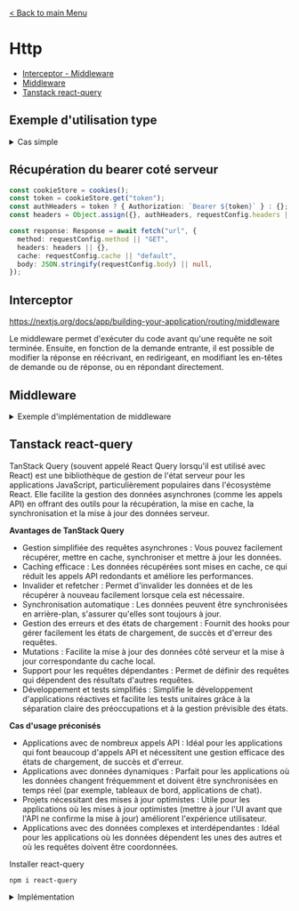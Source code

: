 [< Back to main Menu](https://github.com/gsoulie/react-resources/blob/master/react-presentation.md)    

# Http
* [Interceptor - Middleware](#interceptor)
* [Middleware](#middleware)
* [Tanstack react-query](#tanstack-react--query)     

## Exemple d'utilisation type

<details>
  <summary>Cas simple</summary>

*fetcher*
````typescript
async function getData(params) {
  try {
    const response: Response = await fetch(
      'https://...',
      {
        method: 'GET',
        headers: { 'Content-Type': 'application/json' },
        cache: 'default'
      })
 
    if (response.ok) {
        return { err: null, data: await response.json()}
    } else {
      const { status, code } = await response.json();
      return { err: { status, code }, data: null}
      }
  } catch (err) {
    return { err: { status: 500, code: 'SERVER_ERROR' }, data: null };
  }
}
````

*utilisation*
````typescript
const { err, data } = await getData();
if (err && err.status === 404) {
  return notFound();
}
if (err && err.status === 500) {
  redirect('/500');
}
````

</details>

## Récupération du bearer coté serveur

````typescript
const cookieStore = cookies();
const token = cookieStore.get("token");
const authHeaders = token ? { Authorization: `Bearer ${token}` } : {};
const headers = Object.assign({}, authHeaders, requestConfig.headers || {});

const response: Response = await fetch("url", {
  method: requestConfig.method || "GET",
  headers: headers || {},
  cache: requestConfig.cache || "default",
  body: JSON.stringify(requestConfig.body) || null,
});
````

## Interceptor

https://nextjs.org/docs/app/building-your-application/routing/middleware

Le middleware permet d'exécuter du code avant qu'une requête ne soit terminée. Ensuite, en fonction de la demande entrante, il est possible de modifier la réponse en réécrivant, en redirigeant, en modifiant les en-têtes de demande ou de réponse, ou en répondant directement.

## Middleware

<details>
  <summary>Exemple d'implémentation de middleware</summary>

````typescript
import { NextResponse } from 'next/server'
import { NextRequest } from 'next/server'
import { CustomKeys } from './helpers/keys';

export async function middleware(request: NextRequest) {

  const token = request.cookies.get(CustomKeys.token)?.value;  

  if (token) {
    // const requestHeaders = new Headers(request.headers);
    // requestHeaders.set('Authorization', `Bearer ${token}`);
    const newRequest = new NextRequest(request, { headers: { Authorization: `Bearer ${token}` } });
    return NextResponse.next(newRequest);
  }
  
  return NextResponse.next();
}
````
</details>

## Tanstack react-query

TanStack Query (souvent appelé React Query lorsqu'il est utilisé avec React) est une bibliothèque de gestion de l'état serveur pour les applications JavaScript, particulièrement populaires dans l'écosystème React. Elle facilite la gestion des données asynchrones (comme les appels API) en offrant des outils pour la récupération, la mise en cache, la synchronisation et la mise à jour des données serveur.

**Avantages de TanStack Query**

* Gestion simplifiée des requêtes asynchrones : Vous pouvez facilement récupérer, mettre en cache, synchroniser et mettre à jour les données.
* Caching efficace : Les données récupérées sont mises en cache, ce qui réduit les appels API redondants et améliore les performances.
* Invalider et refetcher : Permet d'invalider les données et de les récupérer à nouveau facilement lorsque cela est nécessaire.
* Synchronisation automatique : Les données peuvent être synchronisées en arrière-plan, s'assurer qu'elles sont toujours à jour.
* Gestion des erreurs et des états de chargement : Fournit des hooks pour gérer facilement les états de chargement, de succès et d'erreur des requêtes.
* Mutations : Facilite la mise à jour des données côté serveur et la mise à jour correspondante du cache local.
* Support pour les requêtes dépendantes : Permet de définir des requêtes qui dépendent des résultats d'autres requêtes.
* Développement et tests simplifiés : Simplifie le développement d'applications réactives et facilite les tests unitaires grâce à la séparation claire des préoccupations et à la gestion prévisible des états.

**Cas d'usage préconisés**

* Applications avec de nombreux appels API : Idéal pour les applications qui font beaucoup d'appels API et nécessitent une gestion efficace des états de chargement, de succès et d'erreur.
* Applications avec données dynamiques : Parfait pour les applications où les données changent fréquemment et doivent être synchronisées en temps réel (par exemple, tableaux de bord, applications de chat).
* Projets nécessitant des mises à jour optimistes : Utile pour les applications où les mises à jour optimistes (mettre à jour l'UI avant que l'API ne confirme la mise à jour) améliorent l'expérience utilisateur.
* Applications avec des données complexes et interdépendantes : Idéal pour les applications où les données dépendent les unes des autres et où les requêtes doivent être coordonnées.

Installer react-query
````
npm i react-query
````

<details>
  <summary>Implémentation</summary>

Pour illustrer l'utilisation de *Tanstack*, nous allons utiliser une *server action* définie dans un fichiers */app/actions.ts*, qui appelle l'api Next */app/api/user/routes.ts*

*Tanstack* met à disposition deux hooks principaux ````useQuery```` principalement utilisée pour la récupération de données (ie: ````GET````) et ````useMutation```` utilisée plutôt pour les requêtes modifiant les données (````POST, PUT, PATCH, DELETE````) 

Dans cet exemple on utilise deux composants ````<TanstackGET />```` et ````<TanstackPOST />```` pour illustrer les deux types d'appels. *Tanstack* est accessible **côté client**, et doit définir un contexte ````<QueryClientProvider>```` qui accueil les composants utilisant *Tanstack* . 

Les *server actions* doivent être définies dans un composant **server** en ajoutant ````"use server"````

*/app/actions.ts*
````typescript
"use server"

export const getUser = async () => {
  try {
    const response = await fetch("http://localhost:3000/api/user", { method: "GET" });
    const resultat = await response.json();

    if (response.ok) {
      return resultat;
    } else {
      const { status, statusText } = await response;
      throw { err: { status, statusText }, data: null };
    }
  } catch (e: any) {
    throw { err: { status: e?.err.status ?? 500, statusText: e?.err?.statusText ?? 'Server error' }, data: null };
  }
}
````

*/app/api/user/route.ts*
````typescript
export async function GET() {
  return NextResponse.json({ message: "John DOE" });
}
````

*Tanstack.tsx*
````typescript
"use client";

import { getUser } from "@/app/actions";
import React from "react";
import {
  QueryClient,
  QueryClientProvider,
  useMutation,
  useQuery,
} from "react-query";

const queryClient = new QueryClient();

export const Tanstack = () => {
  return (
    <>
      <QueryClientProvider client={queryClient}>
          <TanstackGET />
          <TanstackPOST />
      </QueryClientProvider>
    </>
  );
};
````

*TanstackGET.tsx*
````typescript
export const TanstackGET = () => {
  const { data, isLoading, error } = useQuery({
    queryFn: () => getUser(),
    onSuccess: () => {},
    onError: () => {
      console.log("tanstack error");
    },
  });

  return (
    <>
      <div>Tanstack - useQuery (GET)</div>
      {isLoading && <h1>Loading user...</h1>}
      {error && <h1>Tanstack Error !</h1>}
      <h1>{data?.message}</h1>
    </>
  );
};
````

*TanstackPOST.tsx*
````typescript
export const TanstackPOST = () => {
  // useMutation est généralement utilisé pour les API qui transforment les data (POST / PUT)
  const {
    data,
    mutate: server_getUser,
    isLoading,
    error,
  } = useMutation({
    mutationFn: getUser,
    onSuccess: () => {},
    onError: () => {},
  });

  return (
    <>
      <div>Tanstack - useMutation (POST)</div>

      <button className="btn-primary m-4" onClick={() => server_getUser()}>
        Search
      </button>
      {isLoading && <h1>Loading user...</h1>}
      {error && <h1>Tanstack Error !</h1>}
      <h1>{data?.message}</h1>
    </>
  );
};
````
  
</details>
